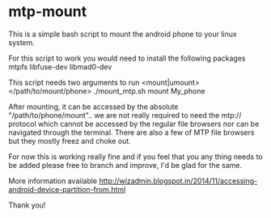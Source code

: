 # mtp-mount

This is a simple bash script to mount the android phone to your linux system.

For this script to work you would need to install the following packages
mtpfs libfuse-dev libmad0-dev

This script needs two arguments to run <mount|umount> </path/to/mount/phone>
./mount_mtp.sh mount My_phone

After mounting, it can be accessed by the absolute "/path/to/phone/mount".. we are not really required to need the mtp:// protocol which cannot be accessed by the regular file browsers nor can be navigated through the terminal.
There are also a few of MTP file browsers but they mostly freez and choke out.

For now this is working really fine and if you feel that you any thing needs to be added please free to branch and improve, I'd be glad for the same.

More information available http://wizadmin.blogspot.in/2014/11/accessing-android-device-partition-from.html

Thank you!
